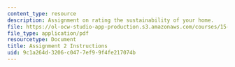 ```yaml
---
content_type: resource
description: Assignment on rating the sustainability of your home.
file: https://ol-ocw-studio-app-production.s3.amazonaws.com/courses/15-992-s-lab-laboratory-for-sustainable-business-spring-2008/9c1a264d3206c0477ef99f4fe217074b_assn_2.pdf
file_type: application/pdf
resourcetype: Document
title: Assignment 2 Instructions
uid: 9c1a264d-3206-c047-7ef9-9f4fe217074b
---
```

